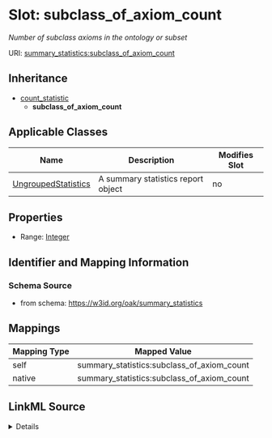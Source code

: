 

# Slot: subclass_of_axiom_count


_Number of subclass axioms in the ontology or subset_





URI: [summary_statistics:subclass_of_axiom_count](https://w3id.org/oaklib/summary_statistics.subclass_of_axiom_count)




## Inheritance

* [count_statistic](count_statistic.md)
    * **subclass_of_axiom_count**






## Applicable Classes

| Name | Description | Modifies Slot |
| --- | --- | --- |
| [UngroupedStatistics](UngroupedStatistics.md) | A summary statistics report object |  no  |







## Properties

* Range: [Integer](Integer.md)





## Identifier and Mapping Information







### Schema Source


* from schema: https://w3id.org/oak/summary_statistics




## Mappings

| Mapping Type | Mapped Value |
| ---  | ---  |
| self | summary_statistics:subclass_of_axiom_count |
| native | summary_statistics:subclass_of_axiom_count |




## LinkML Source

<details>
```yaml
name: subclass_of_axiom_count
description: Number of subclass axioms in the ontology or subset
from_schema: https://w3id.org/oak/summary_statistics
rank: 1000
is_a: count_statistic
alias: subclass_of_axiom_count
owner: UngroupedStatistics
domain_of:
- UngroupedStatistics
slot_group: owl_statistic_group
range: integer

```
</details>
